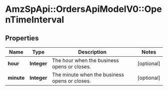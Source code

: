 # AmzSpApi::OrdersApiModelV0::OpenTimeInterval

## Properties
Name | Type | Description | Notes
------------ | ------------- | ------------- | -------------
**hour** | **Integer** | The hour when the business opens or closes. | [optional] 
**minute** | **Integer** | The minute when the business opens or closes. | [optional] 

